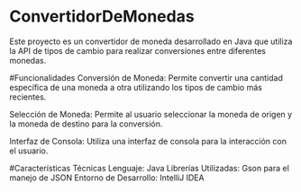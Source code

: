 # ConvertidorDeMonedas
Este proyecto es un convertidor de moneda desarrollado en Java que utiliza la API de tipos de cambio para realizar conversiones entre diferentes monedas.

#Funcionalidades
Conversión de Moneda: Permite convertir una cantidad específica de una moneda a otra utilizando los tipos de cambio más recientes.

Selección de Moneda: Permite al usuario seleccionar la moneda de origen y la moneda de destino para la conversión.

Interfaz de Consola: Utiliza una interfaz de consola para la interacción con el usuario.

#Características Técnicas
Lenguaje: Java
Librerías Utilizadas: Gson para el manejo de JSON
Entorno de Desarrollo: IntelliJ IDEA
